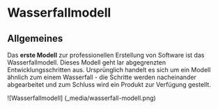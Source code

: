 # Wasserfallmodell

## Allgemeines
Das **erste Modell** zur professionellen Erstellung von Software ist das Wasserfallmodell. Dieses Modell geht lar abgegrenzten Entwicklungsschritten aus. Ursprünglich handelt es sich um ein Modell ähnlich zum einem Wasserfall - die Schritte werden nacheinander abgearbeitet und zum Schluss wird ein Produkt zur Verfügung gestellt.

![Wasserfallmodell] (_media/wasserfall-modell.png)
